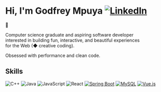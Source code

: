 # Hi, I'm Godfrey Mpuya [![LinkedIn](https://img.shields.io/badge/LinkedIn-Connect-blue.svg)](https://www.linkedin.com/in/godfrey-mpuya-987035191/)
 :wave:

Computer science graduate and aspiring software developer  
interested in building fun, interactive, and beautiful experiences  
for the Web (◆ creative coding).

Obsessed with performance and clean code.

## Skills

![C++](https://img.shields.io/badge/C++-00599C?logo=cplusplus&logoColor=white&style=for-the-badge)
![Java](https://img.shields.io/badge/Java-F8981D?logo=java&logoColor=white&style=for-the-badge)
![JavaScript](https://img.shields.io/badge/JavaScript-F7DF1E?logo=javascript&logoColor=black&style=for-the-badge)
![React](https://img.shields.io/badge/React-61DAFB?logo=react&logoColor=black&style=for-the-badge)
[![Spring Boot](https://img.shields.io/badge/Spring_Boot-2.6.0-green.svg)](https://spring.io/projects/spring-boot)
[![MySQL](https://img.shields.io/badge/MySQL-8.0-blue.svg)](https://www.mysql.com/)
[![Vue.js](https://img.shields.io/badge/Vue.js-2.6.14-brightgreen.svg)](https://vuejs.org/)
